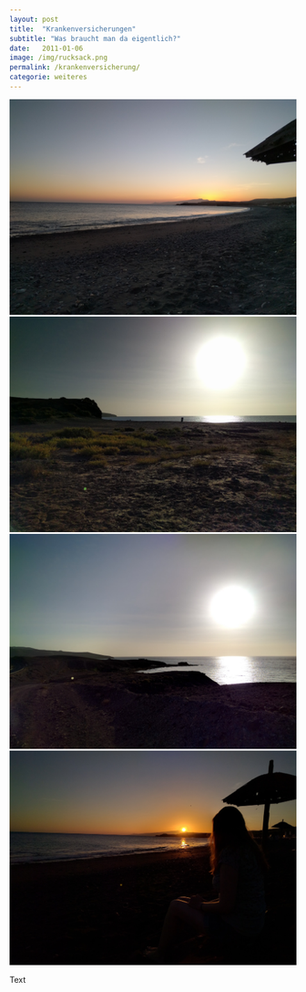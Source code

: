 ```yaml
---
layout: post
title:  "Krankenversicherungen"
subtitle: "Was braucht man da eigentlich?"
date:   2011-01-06
image: /img/rucksack.png
permalink: /krankenversicherung/
categorie: weiteres
---
```




<div class="container-gallery">
<div><img src="/img/fuerte-5.jpg" alt></div>
<div><img src="/img/fuerte-3.jpg" alt></div>
<div><img src="/img/fuerte-2.jpg" alt></div>
<div><img src="/img/fuerte-4.jpg" alt></div>
</div>

Text

